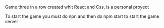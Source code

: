 Game three in a row created whit React and Css, is a personal proyect 

To start the game you must do npn and then do npm start to start the game server